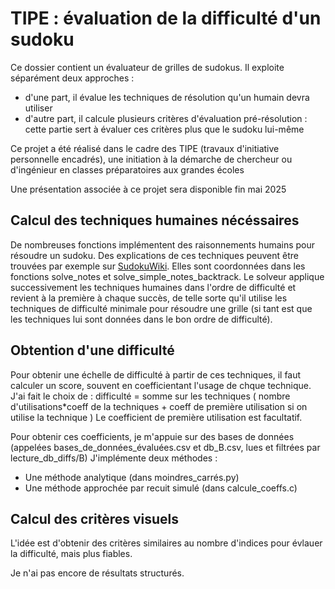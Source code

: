 # TIPE : évaluation de la difficulté d'un sudoku
Ce dossier contient un évaluateur de grilles de sudokus.
Il exploite séparément deux approches :
- d'une part, il évalue les techniques de résolution qu'un humain devra utiliser
- d'autre part, il calcule plusieurs critères d'évaluation pré-résolution : cette partie sert à évaluer ces critères plus que le sudoku lui-même

Ce projet a été réalisé dans le cadre des TIPE (travaux d'initiative personnelle encadrés), une initiation à la démarche de chercheur ou d'ingénieur en classes préparatoires aux grandes écoles

Une présentation associée à ce projet sera disponible fin mai 2025


## Calcul des techniques humaines nécéssaires

De nombreuses fonctions implémentent des raisonnements humains pour résoudre un sudoku. Des explications de ces techniques peuvent être trouvées par exemple sur [SudokuWiki](https://www.sudokuwiki.org/).
Elles sont coordonnées dans les fonctions solve\_notes et solve\_simple\_notes\_backtrack.
Le solveur applique successivement les techniques humaines dans l'ordre de difficulté et revient à la première à chaque succès, de telle sorte qu'il utilise les techniques de difficulté minimale pour résoudre une grille (si tant est que les techniques lui sont données dans le bon ordre de difficulté).

## Obtention d'une difficulté

Pour obtenir une échelle de difficulté à partir de ces techniques, il faut calculer un score, souvent en coefficientant l'usage de chque technique.
J'ai fait le choix de :
difficulté = somme sur les techniques ( nombre d'utilisations*coeff de la techniques + coeff de première utilisation si on utilise la technique ) 
Le coefficient de première utilisation est facultatif.

Pour obtenir ces coefficients, je m'appuie sur des bases de données (appelées bases_de_données_évaluées.csv et db_B.csv, lues et filtrées par lecture\_db\_diffs/B)
J'implémente deux méthodes : 
- Une méthode analytique (dans moindres_carrés.py)
- Une méthode approchée par recuit simulé (dans calcule_coeffs.c)


## Calcul des critères visuels

L'idée est d'obtenir des critères similaires au nombre d'indices pour évlauer la difficulté, mais plus fiables.

Je n'ai pas encore de résultats structurés.
